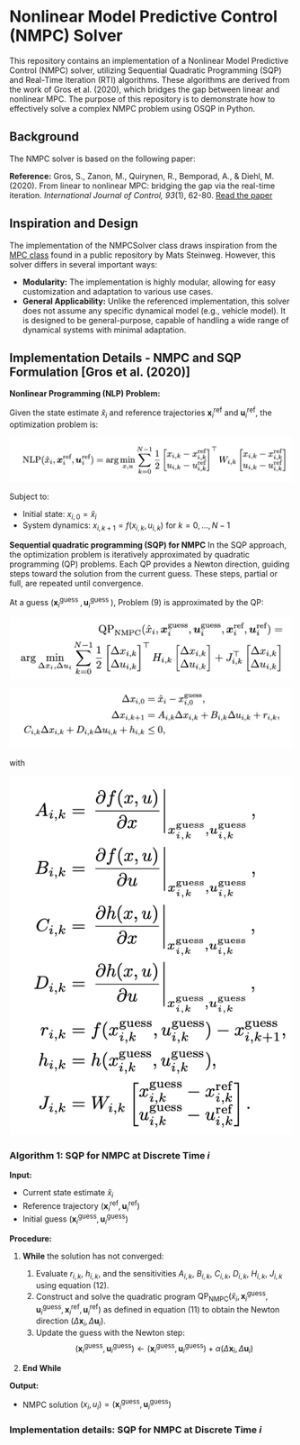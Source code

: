 # Nonlinear Model Predictive Control (NMPC) Solver

This repository contains an implementation of a Nonlinear Model Predictive Control (NMPC) solver, utilizing Sequential Quadratic Programming (SQP) and Real-Time Iteration (RTI) algorithms. These algorithms are derived from the work of Gros et al. (2020), which bridges the gap between linear and nonlinear MPC. The purpose of this repository is to demonstrate how to effectively solve a complex NMPC problem using OSQP in Python.

## Background

The NMPC solver is based on the following paper:

**Reference:**
Gros, S., Zanon, M., Quirynen, R., Bemporad, A., & Diehl, M. (2020). From linear to nonlinear MPC: bridging the gap via the real-time iteration. *International Journal of Control, 93*(1), 62-80. [Read the paper](https://cse.lab.imtlucca.it/~bemporad/publications/papers/ijc_rtiltv.pdf)

## Inspiration and Design

The implementation of the NMPCSolver class draws inspiration from the [MPC class](https://github.com/matssteinweg/Multi-Purpose-MPC/blob/master/src/MPC.py) found in a public repository by Mats Steinweg. However, this solver differs in several important ways:

- **Modularity:** The implementation is highly modular, allowing for easy customization and adaptation to various use cases.
- **General Applicability:** Unlike the referenced implementation, this solver does not assume any specific dynamical model (e.g., vehicle model). It is designed to be general-purpose, capable of handling a wide range of dynamical systems with minimal adaptation.

## Implementation Details - NMPC and SQP Formulation [Gros et al. (2020)]

**Nonlinear Programming (NLP) Problem:**

Given the state estimate $\hat{x}_i$ and reference trajectories $\boldsymbol{x}_i^{\text{ref}}$ and $\boldsymbol{u}_i^{\text{ref}}$, the optimization problem is:


![plot](./readme_imgs/NLP_general.png)

Subject to:

- Initial state: $x_{i, 0} = \hat{x}_i$
- System dynamics: $x_{i, k+1} = f(x_{i, k}, u_{i, k})$ for $k = 0, \dots, N-1$


**Sequential quadratic programming (SQP) for NMPC**
In the SQP approach, the optimization problem is iteratively approximated by quadratic programming (QP) problems. Each QP provides a Newton direction, guiding steps toward the solution from the current guess. These steps, partial or full, are repeated until convergence.


At a guess $\left(\boldsymbol{x}_i^{\text {guess }}, \boldsymbol{u}_i^{\text {guess }}\right)$, Problem (9) is approximated by the QP:

![plot](./readme_imgs/QP.png)

![plot](./readme_imgs/subject.png)


with 


![plot](./readme_imgs/linearizations.png)


### Algorithm 1: SQP for NMPC at Discrete Time $i$

**Input:**
- Current state estimate $\hat{x}_i$
- Reference trajectory $(\boldsymbol{x}_i^{\text{ref}}, \boldsymbol{u}_i^{\text{ref}})$
- Initial guess $(\boldsymbol{x}_i^{\text{guess}}, \boldsymbol{u}_i^{\text{guess}})$

**Procedure:**

1. **While** the solution has not converged:
   1. Evaluate $r_{i,k}$, $h_{i,k}$, and the sensitivities $A_{i,k}$, $B_{i,k}$, $C_{i,k}$, $D_{i,k}$, $H_{i,k}$, $J_{i,k}$ using equation (12).
   2. Construct and solve the quadratic program $\text{QP}_{\text{NMPC}}(\hat{x}_i, \boldsymbol{x}_i^{\text{guess}}, \boldsymbol{u}_i^{\text{guess}}, \boldsymbol{x}_i^{\text{ref}}, \boldsymbol{u}_i^{\text{ref}})$ as defined in equation (11) to obtain the Newton direction $(\Delta \boldsymbol{x}_i, \Delta \boldsymbol{u}_i)$.
   3. Update the guess with the Newton step:
      $$
      (\boldsymbol{x}_i^{\text{guess}}, \boldsymbol{u}_i^{\text{guess}}) \leftarrow (\boldsymbol{x}_i^{\text{guess}}, \boldsymbol{u}_i^{\text{guess}}) + \alpha (\Delta \boldsymbol{x}_i, \Delta \boldsymbol{u}_i)
      $$

2. **End While**

**Output:**
- NMPC solution $(x_i, u_i) = (\boldsymbol{x}_i^{\text{guess}}, \boldsymbol{u}_i^{\text{guess}})$


### Implementation details: SQP for NMPC at Discrete Time $i$